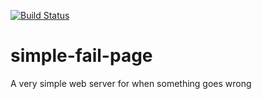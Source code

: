 [![Build Status](https://travis-ci.org/SUNET/simple-fail-page.svg?branch=master)](https://travis-ci.org/SUNET/simple-fail-page)
# simple-fail-page
A very simple web server for when something goes wrong
